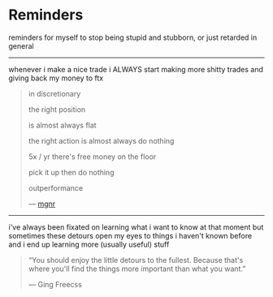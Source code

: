 # Reminders

reminders for myself to stop being stupid and stubborn, or just retarded in general

---

whenever i make a nice trade i ALWAYS start making more shitty trades and giving back my money to ftx

> in discretionary 
> 
> the right position 
> 
> is almost always flat 
> 
> the right action is almost always do nothing 
> 
> 5x / yr there's free money on the floor 
> 
> pick it up then do nothing 
> 
> outperformance
> 
> — [mgnr](https://twitter.com/mgnr_io/status/1412622954614034432)

---

i've always been fixated on learning what i want to know at that moment but sometimes these detours open my eyes to things i haven't known before and i end up learning more (usually useful) stuff

> “You should enjoy the little detours to the fullest. Because that's where you'll find the things more important than what you want.”
> 
> ― Ging Freecss

  
